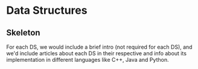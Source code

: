 # Data Structures

## Skeleton

For each DS, we would include a brief intro (not required for each DS), and we'd include articles about each DS in their respective and info about its implementation in different languages like C++, Java and Python.